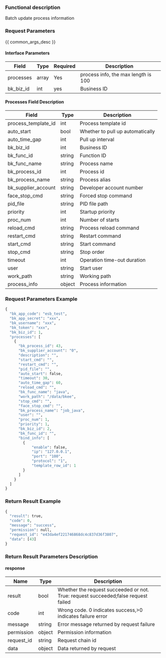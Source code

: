 ### Functional description

Batch update process information

### Request Parameters

{{ common_args_desc }}

#### Interface Parameters

| Field                 | Type      | Required	   | Description                 |
|----------------------|------------|--------|-----------------------|
| processes            | array  | Yes   | process info, the max length is 100 |
| bk_biz_id            |  int  |yes   | Business ID |

#### Processes Field Description
| Field| Type| Description|
|---|---|---|
|process_template_id| int| Process template id|
|auto_start| bool| Whether to pull up automatically|
|auto_time_gap| int| Pull up interval|
|bk_biz_id| int| Business ID |
|bk_func_id| string| Function ID|
|bk_func_name| string| Process name|
|bk_process_id| int| Process id|
|bk_process_name| string| Process alias|
|bk_supplier_account| string| Developer account number|
|face_stop_cmd| string| Forced stop command|
|pid_file| string| PID file path|
|priority| int| Startup priority|
|proc_num| int| Number of starts|
|reload_cmd| string| Process reload command|
|restart_cmd| string| Restart command|
|start_cmd| string| Start command|
|stop_cmd| string| Stop order|
|timeout| int| Operation time-out duration|
|user| string| Start user|
|work_path| string| Working path|
|process_info| object| Process information|

### Request Parameters Example

```python
{
  "bk_app_code": "esb_test",
  "bk_app_secret": "xxx",
  "bk_username": "xxx",
  "bk_token": "xxx",
  "bk_biz_id": 1,
  "processes": [
    {
      "bk_process_id": 43,
      "bk_supplier_account": "0",
      "description": "",
      "start_cmd": "",
      "restart_cmd": "",
      "pid_file": "",
      "auto_start": false,
      "timeout": 30,
      "auto_time_gap": 60,
      "reload_cmd": "",
      "bk_func_name": "java",
      "work_path": "/data/bkee",
      "stop_cmd": "",
      "face_stop_cmd": "",
      "bk_process_name": "job_java",
      "user": "",
      "proc_num": 1,
      "priority": 1,
      "bk_biz_id": 2,
      "bk_func_id": "",
      "bind_info": [
        {
            "enable": false,  
            "ip": "127.0.0.1",  
            "port": "100",  
            "protocol": "1", 
            "template_row_id": 1  
        }
      ]
    }
  ]
}
```

### Return Result Example

```python
{
  "result": true,
  "code": 0,
  "message": "success",
  "permission": null,
  "request_id": "e43da4ef221746868dc4c837d36f3807",
  "data": [43]
}
```

### Return Result Parameters Description

#### response

| Name| Type| Description|
|---|---|---|
| result | bool |Whether the request succeeded or not. True: request succeeded;false request failed|
| code | int |Wrong code. 0 indicates success,>0 indicates failure error|
| message | string |Error message returned by request failure|
| permission    |  object |Permission information    |
| request_id    |  string |Request chain id    |
| data | object |Data returned by request|

